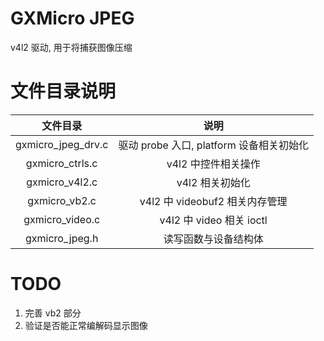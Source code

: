 # GXMicro JPEG

v4l2 驱动, 用于将捕获图像压缩

# 文件目录说明

| 文件目录 | 说明 |
| :---: | :---: |
| gxmicro_jpeg_drv.c | 驱动 probe 入口, platform 设备相关初始化 |
| gxmicro_ctrls.c | v4l2 中控件相关操作 |
| gxmicro_v4l2.c | v4l2 相关初始化 |
| gxmicro_vb2.c | v4l2 中 videobuf2 相关内存管理 |
| gxmicro_video.c | v4l2 中 video 相关 ioctl |
| gxmicro_jpeg.h | 读写函数与设备结构体 |

# TODO
1. 完善 vb2 部分
2. 验证是否能正常编解码显示图像
